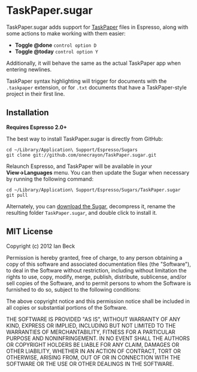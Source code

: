 # TaskPaper.sugar

TaskPaper.sugar adds support for [TaskPaper](http://www.hogbaysoftware.com/products/taskpaper) files in Espresso, along with some actions to make working with them easier:

* **Toggle @done** `control option D`
* **Toggle @today** `control option Y`

Additionally, it will behave the same as the actual TaskPaper app when entering newlines.

TaskPaper syntax highlighting will trigger for documents with the `.taskpaper` extension, or for `.txt` documents that have a TaskPaper-style project in their first line.

## Installation

**Requires Espresso 2.0+**

The best way to install TaskPaper.sugar is directly from GitHub:

    cd ~/Library/Application\ Support/Espresso/Sugars
    git clone git://github.com/onecrayon/TaskPaper.sugar.git

Relaunch Espresso, and TaskPaper will be available in your **View&rarr;Languages** menu. You can then update the Sugar when necessary by running the following command:

    cd ~/Library/Application\ Support/Espresso/Sugars/TaskPaper.sugar
    git pull

Alternately, you can [download the Sugar](https://github.com/onecrayon/TaskPaper.sugar/zipball/master), decompress it, rename the resulting folder `TaskPaper.sugar`, and double click to install it.

## MIT License 

Copyright (c) 2012 Ian Beck

Permission is hereby granted, free of charge, to any person obtaining a copy of this software and associated documentation files (the "Software"), to deal in the Software without restriction, including without limitation the rights to use, copy, modify, merge, publish, distribute, sublicense, and/or sell copies of the Software, and to permit persons to whom the Software is furnished to do so, subject to the following conditions:

The above copyright notice and this permission notice shall be included in all copies or substantial portions of the Software.

THE SOFTWARE IS PROVIDED "AS IS", WITHOUT WARRANTY OF ANY KIND, EXPRESS OR IMPLIED, INCLUDING BUT NOT LIMITED TO THE WARRANTIES OF MERCHANTABILITY, FITNESS FOR A PARTICULAR PURPOSE AND NONINFRINGEMENT. IN NO EVENT SHALL THE AUTHORS OR COPYRIGHT HOLDERS BE LIABLE FOR ANY CLAIM, DAMAGES OR OTHER LIABILITY, WHETHER IN AN ACTION OF CONTRACT, TORT OR OTHERWISE, ARISING FROM, OUT OF OR IN CONNECTION WITH THE SOFTWARE OR THE USE OR OTHER DEALINGS IN THE SOFTWARE.
